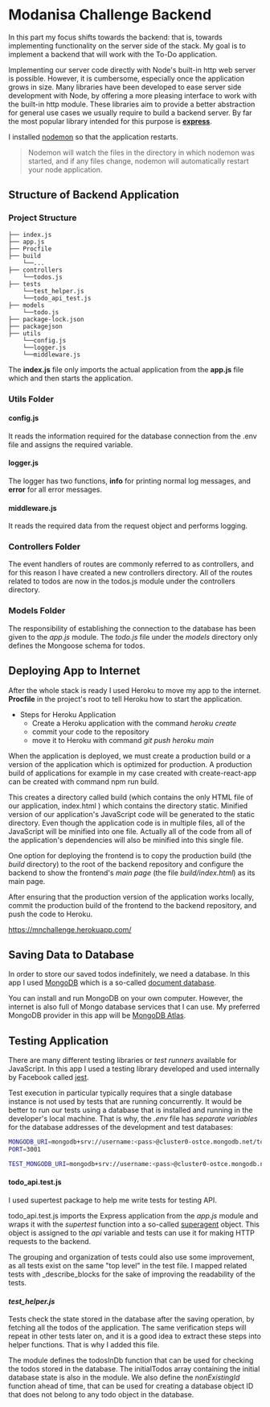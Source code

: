# Modanisa Challenge Backend

In this part my focus shifts towards the backend: that is, towards implementing functionality on the server side of the stack. My goal is to implement a backend that will work with the To-Do application.
<p>Implementing our server code directly with Node's built-in http web server is possible. However, it is cumbersome, especially once the application grows in size.
Many libraries have been developed to ease server side development with Node, by offering a more pleasing interface to work with the built-in http module.
These libraries aim to provide a better abstraction for general use cases we usually require to build a backend server. By far the most popular library intended for this 
purpose is <b><a href="http://expressjs.com/">express</a></b>.</p>

<p>I installed <a href="https://github.com/remy/nodemon">nodemon</a> so that the application restarts.

> Nodemon will watch the files in the directory in which nodemon was
> started, and if any files change, nodemon will automatically restart
> your node application.

## Structure of Backend Application
### Project Structure


    ├── index.js
    ├── app.js
    ├── Procfile
    ├── build     
        └──...
    ├── controllers    
        └──todos.js
    ├── tests    
        └──test_helper.js
        └──todo_api_test.js
    ├── models
        └──todo.js
    ├── package-lock.json
    ├── packagejson
    ├── utils
        └──config.js
        └──logger.js
        └──middleware.js
        
     
The **index.js** file only imports the actual application from the **app.js** file which  and then starts the application.

### Utils Folder
#### config.js
It reads the information required for the database connection from the .env file and assigns the required variable.
#### logger.js
The logger has two functions, **info** for printing normal log messages, and **error** for all error messages.
#### middleware.js
It reads the required data from the request object and performs logging.

### Controllers Folder
The event handlers of routes are commonly referred to as controllers, and for this reason I have created a new controllers directory. All of the routes related to todos are now in the todos.js module under the controllers  directory.

### Models Folder
The responsibility of establishing the connection to the database has been given to the  _app.js_  module. The  _todo.js_  file under the  _models_  directory only defines the Mongoose schema for todos.
  
## Deploying App to Internet
After the whole stack is ready I used Heroku to move my app to the internet. **Procfile** in the project's root to tell Heroku how to start the application.

 - Steps for Heroku Application
	 - Create a Heroku application with the command _heroku create_
	 - commit your code to the repository
	 - move it to Heroku with command _git push heroku main_

When the application is deployed, we must create a production build or a version of the application which is optimized for production. A production build of applications for example in my case created with create-react-app can be created with command npm run build.

This creates a directory called build (which contains the only HTML file of our application, index.html ) which contains the directory static. Minified version of our application's JavaScript code will be generated to the static directory. Even though the application code is in multiple files, all of the JavaScript will be minified into one file. Actually all of the code from all of the application's dependencies will also be minified into this single file.

One option for deploying the frontend is to copy the production build (the _build_ directory) to the root of the backend repository and configure the backend to show the frontend's _main page_ (the file _build/index.html_) as its main page.

After ensuring that the production version of the application works locally, commit the production build of the frontend to the backend repository, and push the code to Heroku.

https://mnchallenge.herokuapp.com/

## Saving Data to Database
In order to store our saved todos indefinitely, we need a database. In this app I used [MongoDB](https://www.mongodb.com/) which is a so-called [document database](https://en.wikipedia.org/wiki/Document-oriented_database).

You can install and run MongoDB on your own computer. However, the internet is also full of Mongo database services that I can use. My preferred MongoDB provider in this app will be [MongoDB Atlas](https://www.mongodb.com/cloud/atlas).

## Testing Application
There are many different testing libraries or  _test runners_  available for JavaScript. In this app I used a testing library developed and used internally by Facebook called  [jest](https://jestjs.io/).

Test execution in particular typically requires that a single database instance is not used by tests that are running concurrently. It would be better to run our tests using a database that is installed and running in the developer's local machine. That is why, the _.env_ file has _separate variables_ for the database addresses of the development and test databases:

```bash
MONGODB_URI=mongodb+srv://username:<pass>@cluster0-ostce.mongodb.net/todo-app?retryWrites=true
PORT=3001

TEST_MONGODB_URI=mongodb+srv://username:<pass>@cluster0-ostce.mongodb.net/todo-app-test?retryWrites=true
```


#### todo_api.test.js
I used supertest package to help me write tests for testing API.

todo_api.test.js imports the Express application from the _app.js_ module and wraps it with the _supertest_ function into a so-called [superagent](https://github.com/visionmedia/superagent) object. This object is assigned to the _api_ variable and tests can use it for making HTTP requests to the backend.

The grouping and organization of tests could also use some improvement, as all tests exist on the same "top level" in the test file. I mapped related tests with _describe_blocks for the sake of improving the readability of the tests.

#### _test_helper.js_
Tests check the state stored in the database after the saving operation, by fetching all the todos of the application. The same verification steps will repeat in other tests later on, and it is a good idea to extract these steps into helper functions. That is why I added this file.

The module defines the todosInDb function that can be used for checking the todos stored in the database. The initialTodos array containing the initial database state is also in the module. We also define the _nonExistingId_ function ahead of time, that can be used for creating a database object ID that does not belong to any todo object in the database.
